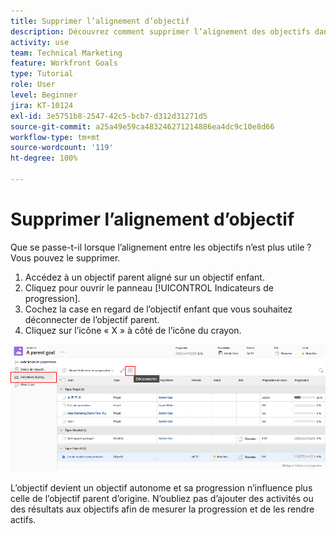 ```yaml
---
title: Supprimer l’alignement d’objectif
description: Découvrez comment supprimer l’alignement des objectifs dans  [!DNL Workfront Goals].
activity: use
team: Technical Marketing
feature: Workfront Goals
type: Tutorial
role: User
level: Beginner
jira: KT-10124
exl-id: 3e5751b8-2547-42c5-bcb7-d312d31271d5
source-git-commit: a25a49e59ca483246271214886ea4dc9c10e8d66
workflow-type: tm+mt
source-wordcount: '119'
ht-degree: 100%

---
```


# Supprimer l’alignement d’objectif

Que se passe-t-il lorsque l’alignement entre les objectifs n’est plus utile ? Vous pouvez le supprimer.

1. Accédez à un objectif parent aligné sur un objectif enfant.
1. Cliquez pour ouvrir le panneau [!UICONTROL Indicateurs de progression].
1. Cochez la case en regard de l’objectif enfant que vous souhaitez déconnecter de l’objectif parent.
1. Cliquez sur l’icône « X » à côté de l’icône du crayon.

![Une capture d’écran de l’option [!UICONTROL Supprimer l’alignement] dans [!DNL Workfront Goals]](assets/08-workfront-goals-remove-goal-alignment.png)

L’objectif devient un objectif autonome et sa progression n’influence plus celle de l’objectif parent d’origine. N’oubliez pas d’ajouter des activités ou des résultats aux objectifs afin de mesurer la progression et de les rendre actifs.
